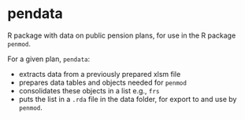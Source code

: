 # pendata

R package with data on public pension plans, for use in the R package `penmod`.

For a given plan, `pendata`:

* extracts data from a previously prepared xlsm file
* prepares data tables and objects needed for `penmod`
* consolidates these objects in a list e.g., `frs`
* puts the list in a `.rda` file in the data folder, for export to and use by `penmod`.
